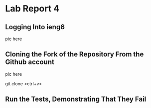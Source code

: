 # Lab Report 4

## Logging Into ieng6

pic here

<up> <enter>
  
## Cloning the Fork of the Repository From the Github account
  
pic here
  
git <space> clone <ctrl+v> <enter>

## Run the Tests, Demonstrating That They Fail
